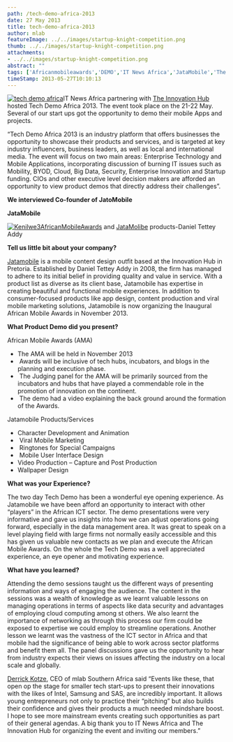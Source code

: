 ```yaml
---
path: /tech-demo-africa-2013
date: 27 May 2013
title: tech-demo-africa-2013
author: mlab
featureImage: ../../images/startup-knight-competition.png
thumb: ../../images/startup-knight-competition.png
attachments: 
- ../../images/startup-knight-competition.png
abstract: ""
tags: ['Africanmobileawards','DEMO','IT News Africa','JataMobile','The Innovation Hub']
timeStamp: 2013-05-27T10:10:13
---
```


[![tech demo africa](https:&#x2F;&#x2F;mlab.co.za&#x2F;wp-content&#x2F;uploads&#x2F;2013&#x2F;05&#x2F;tech-demo-africa-98x300.jpg)](https:&#x2F;&#x2F;mlab.co.za&#x2F;wp-content&#x2F;uploads&#x2F;2013&#x2F;05&#x2F;tech-demo-africa.jpg)IT News Africa partnering with [The Innovation Hub](http:&#x2F;&#x2F;www.theinnovationhub.com) hosted Tech Demo Africa 2013. The event took place on the 21-22 May. Several of our start ups got the opportunity to demo their mobile Apps and projects.

“Tech Demo Africa 2013 is an industry platform that offers businesses the opportunity to showcase their products and services, and is targeted at key industry influencers, business leaders, as well as local and international media. The event will focus on two main areas: Enterprise Technology and Mobile Applications, incorporating discussion of burning IT issues such as Mobility, BYOD, Cloud, Big Data, Security, Enterprise Innovation and Startup funding. CIOs and other executive level decision makers are afforded an opportunity to view product demos that directly address their challenges”.

**We interviewed Co-founder of JatoMobile**

**JataMobile**

[![Kenilwe3](https:&#x2F;&#x2F;mlab.co.za&#x2F;wp-content&#x2F;uploads&#x2F;2013&#x2F;05&#x2F;Kenilwe3-73x300.png)](https:&#x2F;&#x2F;mlab.co.za&#x2F;wp-content&#x2F;uploads&#x2F;2013&#x2F;05&#x2F;Kenilwe3.png)[AfricanMobileAwards](http:&#x2F;&#x2F;www.AfricanMobileAwards.com) and [JataMolibe](http:&#x2F;&#x2F;www.JataMobile.mobi) products-Daniel Tettey Addy

**Tell us little bit about your company?**

[Jatamobile](http:&#x2F;&#x2F;www.Jatamobile.mobi) is a mobile content design outfit based at the Innovation Hub in Pretoria. Established by Daniel Tettey Addy in 2008, the firm has managed to adhere to its initial belief in providing quality and value in service. With a product list as diverse as its client base, Jatamobile has expertise in creating beautiful and functional mobile experiences. In addition to consumer-focused products like app design, content production and viral mobile marketing solutions, Jatamobile is now organizing the Inaugural African Mobile Awards in November 2013.

**What Product Demo did you present?**

African Mobile Awards (AMA)

*   The AMA will be held in November 2013
*    Awards will be inclusive of tech hubs, incubators, and blogs in the planning and execution phase.
*    The Judging panel for the AMA will be primarily sourced from the incubators and hubs that have played a commendable role in the promotion of innovation on the continent.
*    The demo had a video explaining the back ground around the formation of the Awards.

Jatamobile Products&#x2F;Services

*   Character Development and Animation
*    Viral Mobile Marketing
*    Ringtones for Special Campaigns
*    Mobile User Interface Design
*   Video Production – Capture and Post Production
*   Wallpaper Design

**What was your Experience?**

The two day Tech Demo has been a wonderful eye opening experience. As Jatamobile we have been afford an opportunity to interact with other “players” in the African ICT sector. The demo presentations were very informative and gave us insights into how we can adjust operations going forward, especially in the data management area. It was great to speak on a level playing field with large firms not normally easily accessible and this has given us valuable new contacts as we plan and execute the African Mobile Awards. On the whole the Tech Demo was a well appreciated experience, an eye opener and motivating experience.

**What have you learned?**

Attending the demo sessions taught us the different ways of presenting information and ways of engaging the audience. The content in the sessions was a wealth of knowledge as we learnt valuable lessons on managing operations in terms of aspects like data security and advantages of employing cloud computing among st others. We also learnt the importance of networking as through this process our firm could be exposed to expertise we could employ to streamline operations. Another lesson we learnt was the vastness of the ICT sector in Africa and that mobile had the significance of being able to work across sector platforms and benefit them all. The panel discussions gave us the opportunity to hear from industry expects their views on issues affecting the industry on a local scale and globally.

[Derrick Kotze](http:&#x2F;&#x2F;za.linkedin.com&#x2F;in&#x2F;derrickkotze&#x2F;), CEO of mlab Southern Africa said “Events like these, that open op the stage for smaller tech start-ups to present their innovations with the likes of Intel, Samsung and SAS, are incredibly important. It allows young entrepreneurs not only to practice their “pitching” but also builds their confidence and gives their products a much needed mindshare boost. I hope to see more mainstream events creating such opportunities as part of their general agendas. A big thank you to IT News Africa and The Innovation Hub for organizing the event and inviting our members.”


